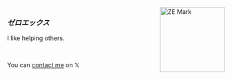<img src="https://user-images.githubusercontent.com/94782988/180606988-661bb7e1-bd2a-42b8-9fcf-b053861a6917.gif" alt="ZE Mark" align="right" width="150"/>

### *ゼロエックス*

I like helping others.

<br>

You can [contact me](https://x.com/ZeroEkkusu00x) on 𝕏

<!--
**ZeroEkkusu/ZeroEkkusu** is a ✨ _special_ ✨ repository because its `README.md` (this file) appears on your GitHub profile.

Here are some ideas to get you started:

- 🔭 I’m currently working on ...
- 🌱 I’m currently learning ...
- 👯 I’m looking to collaborate on ...
- 🤔 I’m looking for help with ...
- 💬 Ask me about ...
- 📫 How to reach me: ...
- 😄 Pronouns: ...
- ⚡ Fun fact: ...
-->
